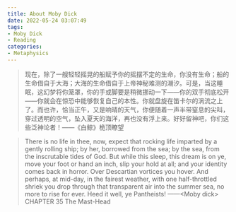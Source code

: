 ```yaml
---
title: About Moby Dick
date: 2022-05-24 03:07:49
tags: 
- Moby Dick
- Reading
categories:
- Metaphysics
---
```

> 现在，除了一艘轻轻摇晃的船赋予你的摇摆不定的生命，你没有生命；船的生命借自于大海；大海的生命借自于上帝神秘难测的潮汐。可是，当这睡眠，这幻梦将你笼罩，你的手或脚要是稍微挪动一下——你的双手彻底松开——你就会在惊恐中能够恢复自己的本性。你就盘旋在笛卡尔的涡流之上了。而也许，恰当正午，又是响晴的天气，你便随着一声半带窒息的尖叫，穿过透明的空气，坠入夏天的海洋，再也没有浮上来。好好留神吧，你们这些泛神论者！——《白鲸》桅顶瞭望


> There is no life in thee, now, expect that rocking life imparted by a gently rolling ship; by her, borrowed from the sea; by the sea, from the inscrutable tides of God. But while this sleep, this dream is on ye, move your foot or hand an inch, slip your hold at all; and your identity comes back in horror. Over Descartian vortices you hover. And perhaps, at mid-day, in the fairest weather, with one half-throttled shriek you drop through that transparent air into the summer sea, no more to rise for ever. Heed it well, ye Pantheists! ——&lt;Moby dick> CHAPTER 35 The Mast-Head
